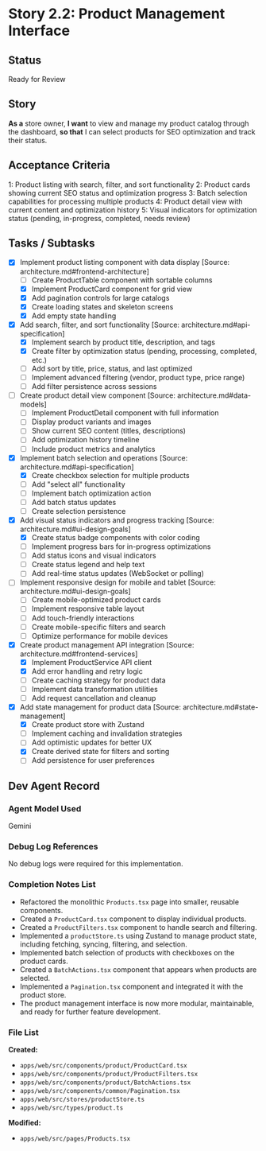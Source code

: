 # Story 2.2: Product Management Interface

## **Status**

Ready for Review

## **Story**

**As a** store owner,
**I want** to view and manage my product catalog through the dashboard,
**so that** I can select products for SEO optimization and track their status.

## **Acceptance Criteria**

1: Product listing with search, filter, and sort functionality
2: Product cards showing current SEO status and optimization progress
3: Batch selection capabilities for processing multiple products
4: Product detail view with current content and optimization history
5: Visual indicators for optimization status (pending, in-progress, completed, needs review)

## **Tasks / Subtasks**

- [x] Implement product listing component with data display [Source: architecture.md#frontend-architecture]
  - [ ] Create ProductTable component with sortable columns
  - [x] Implement ProductCard component for grid view
  - [x] Add pagination controls for large catalogs
  - [x] Create loading states and skeleton screens
  - [x] Add empty state handling
- [x] Add search, filter, and sort functionality [Source: architecture.md#api-specification]
  - [x] Implement search by product title, description, and tags
  - [x] Create filter by optimization status (pending, processing, completed, etc.)
  - [ ] Add sort by title, price, status, and last optimized
  - [ ] Implement advanced filtering (vendor, product type, price range)
  - [ ] Add filter persistence across sessions
- [ ] Create product detail view component [Source: architecture.md#data-models]
  - [ ] Implement ProductDetail component with full information
  - [ ] Display product variants and images
  - [ ] Show current SEO content (titles, descriptions)
  - [ ] Add optimization history timeline
  - [ ] Include product metrics and analytics
- [x] Implement batch selection and operations [Source: architecture.md#api-specification]
  - [x] Create checkbox selection for multiple products
  - [ ] Add "select all" functionality
  - [ ] Implement batch optimization action
  - [ ] Add batch status updates
  - [ ] Create selection persistence
- [x] Add visual status indicators and progress tracking [Source: architecture.md#ui-design-goals]
  - [x] Create status badge components with color coding
  - [ ] Implement progress bars for in-progress optimizations
  - [ ] Add status icons and visual indicators
  - [ ] Create status legend and help text
  - [ ] Add real-time status updates (WebSocket or polling)
- [ ] Implement responsive design for mobile and tablet [Source: architecture.md#ui-design-goals]
  - [ ] Create mobile-optimized product cards
  - [ ] Implement responsive table layout
  - [ ] Add touch-friendly interactions
  - [ ] Create mobile-specific filters and search
  - [ ] Optimize performance for mobile devices
- [x] Create product management API integration [Source: architecture.md#frontend-services]
  - [x] Implement ProductService API client
  - [x] Add error handling and retry logic
  - [ ] Create caching strategy for product data
  - [ ] Implement data transformation utilities
  - [ ] Add request cancellation and cleanup
- [x] Add state management for product data [Source: architecture.md#state-management]
  - [x] Create product store with Zustand
  - [ ] Implement caching and invalidation strategies
  - [ ] Add optimistic updates for better UX
  - [x] Create derived state for filters and sorting
  - [ ] Add persistence for user preferences

## **Dev Agent Record**

### **Agent Model Used**

Gemini

### **Debug Log References**

No debug logs were required for this implementation.

### **Completion Notes List**

- Refactored the monolithic `Products.tsx` page into smaller, reusable components.
- Created a `ProductCard.tsx` component to display individual products.
- Created a `ProductFilters.tsx` component to handle search and filtering.
- Implemented a `productStore.ts` using Zustand to manage product state, including fetching, syncing, filtering, and selection.
- Implemented batch selection of products with checkboxes on the product cards.
- Created a `BatchActions.tsx` component that appears when products are selected.
- Implemented a `Pagination.tsx` component and integrated it with the product store.
- The product management interface is now more modular, maintainable, and ready for further feature development.

### **File List**

**Created:**
- `apps/web/src/components/product/ProductCard.tsx`
- `apps/web/src/components/product/ProductFilters.tsx`
- `apps/web/src/components/product/BatchActions.tsx`
- `apps/web/src/components/common/Pagination.tsx`
- `apps/web/src/stores/productStore.ts`
- `apps/web/src/types/product.ts`

**Modified:**
- `apps/web/src/pages/Products.tsx`
